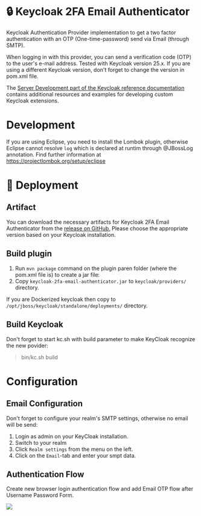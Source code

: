 # 🔒 Keycloak 2FA Email Authenticator

Keycloak Authentication Provider implementation to get a two factor authentication with an OTP (One-time-password) send via Email (through SMTP).

When logging in with this provider, you can send a verification code (OTP) to the user's e-mail address.
Tested with Keycloak version 25.x. If you are using a different Keycloak version, don't forget to change the version in pom.xml file.

The [Server Development part of the Keycloak reference documentation](https://www.keycloak.org/docs/latest/server_development/index.html) contains additional resources and examples for developing custom Keycloak extensions.

# Development

If you are using Eclipse, you need to install the Lombok plugin, otherwise Eclipse cannot resolve `log` which is declared at runtim through @JBossLog annotation.
Find further information at https://projectlombok.org/setup/eclipse


# 🚀 Deployment

## Artifact

You can download the necessary artifacts for Keycloak 2FA Email Authenticator from the [release on GitHub.](https://github.com/mesutpiskin/keycloak-2fa-email-authenticator/releases/tag/v0.4) Please choose the appropriate version based on your Keycloak installation.

## Build plugin

1. Run `mvn package` command on the plugin paren folder (where the pom.xml file is) to create a jar file:
2. Copy `keycloak-2fa-email-authenticator.jar` to `keycloak/providers/` directory.

If you are Dockerized keycloak then copy to `/opt/jboss/keycloak/standalone/deployments/` directory.

## Build Keycloak

Don't forget to start kc.sh with build parameter to make KeyCloak recognize the new povider:

> bin/kc.sh build

# Configuration

## Email Configuration

Don't forget to configure your realm's SMTP settings, otherwise no email will be send:
1. Login as admin on your KeyCloak installation.
2. Switch to your realm
3. Click `Realm settings` from the menu on the left.
4. Click on the `Email`-tab and enter your smpt data.

## Authentication Flow
Create new browser login authentication flow and add Email OTP flow after Username Password Form.

<img src="static/otp-form.png">
